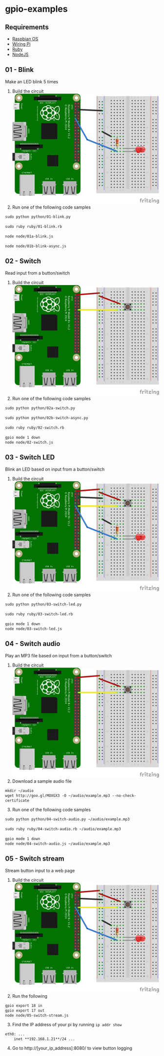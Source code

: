 gpio-examples
=============

## Requirements
* [Raspbian OS](http://www.raspberrypi.org/downloads/)
* [Wiring Pi](http://wiringpi.com/)
* [Ruby](https://www.ruby-lang.org/en/documentation/installation/#apt)
* [NodeJS](https://github.com/joyent/node/wiki/Installing-Node.js-via-package-manager#debian-and-ubuntu-based-linux-distributions)

## 01 - Blink
Make an LED blink 5 times

1. Build the circuit
![Blink](/img/01-blink.png?raw=true "Blink")
2. Run one of the following code samples
```
sudo python python/01-blink.py

sudo ruby ruby/01-blink.rb

node node/01a-blink.js

node node/01b-blink-async.js
```

## 02 - Switch
Read input from a button/switch

1. Build the circuit
![Switch](/img/02-switch.png?raw=true "Switch")
2. Run one of the following code samples

```
sudo python python/02a-switch.py

sudo python python/02b-switch-async.py

sudo ruby ruby/02-switch.rb

gpio mode 1 down
node node/02-switch.js
```

## 03 - Switch LED
Blink an LED based on input from a button/switch

1. Build the circuit
![Switch LED](/img/03-switch-led.png?raw=true "Switch LED")
2. Run one of the following code samples

```
sudo python python/03-switch-led.py

sudo ruby ruby/03-switch-led.rb

gpio mode 1 down
node node/03-switch-led.js
```

## 04 - Switch audio
Play an MP3 file based on input from a button/switch

1. Build the circuit
![Switch audio](/img/04-switch-audio.png?raw=true "Switch audio")
2. Download a sample audio file
```
mkdir ~/audio
wget http://goo.gl/MOXGX3 -O ~/audio/example.mp3 --no-check-certificate
```
3. Run one of the following code samples

```
sudo python python/04-switch-audio.py ~/audio/example.mp3

sudo ruby ruby/04-switch-audio.rb ~/audio/example.mp3

gpio mode 1 down
node node/04-switch-audio.js ~/audio/example.mp3
```

## 05 - Switch stream
Stream button input to a web page

1. Build the circuit
![Switch stream](/img/05-switch-stream.png?raw=true "Switch stream")
2. Run the following

```
gpio export 18 in
gpio export 17 out
node node/05-switch-stream.js
```
3. Find the IP address of your pi by running `ip addr show`
```
eth0: ...
    inet **192.168.1.21**/24 ...
```
4. Go to http://[your_ip_address]:8080/ to view button logging
